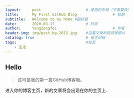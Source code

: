 ```yaml
---
layout:     post   				    # 使用的布局（不需要改）
title:      My First GitHub Blog 				# 标题 
subtitle:   Welcome to my home #副标题
date:       2020-03-17 				# 时间
author:     YangZengfei 						# 作者
header-img: img/post-bg-2015.jpg 	#这篇文章标题背景图片
catalog: true 						# 是否归档
tags:								#标签
    - 生活
---
```


## Hello
>这可是我的第一篇GitHub博客哦。

进入你的博客主页，新的文章将会出现在你的主页上.
